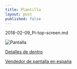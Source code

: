```yaml
---
title: Plantilla
layout: post
published: false
---
```

2018-02-09_Pi-top-screen.md

![Pantalla](https://d3nevzfk7ii3be.cloudfront.net/igi/UAFdoDVVadUn6tlZ.huge)

[Detalles de dentro](https://es.ifixit.com/Teardown/Pi-top+Teardown/97101)

[Vendedor de pantalla en españa](https://www.ebay.es/itm/B133HAN02-7-LCD-Display-Pantalla-Portatil-13-3-1920x1080-FHD-LED-30pin-eDP-yqy-/401134198870?_trksid=p2385738.m4383.l4275.c10)
